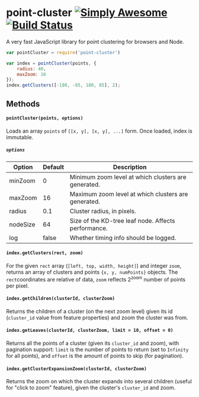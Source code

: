 # point-cluster [![Simply Awesome](https://img.shields.io/badge/simply-awesome-brightgreen.svg)](https://github.com/mourner/projects) [![Build Status](https://travis-ci.org/dfcreative/point-cluster.svg?branch=master)](https://travis-ci.org/dfcreative/point-cluster)

A very fast JavaScript library for point clustering for browsers and Node.

```js
var pointCluster = require('point-cluster')

var index = pointCluster(points, {
    radius: 40,
    maxZoom: 16
});
index.getClusters([-180, -85, 180, 85], 2);
```

## Methods

#### `pointCluster(points, options)`

Loads an array `points` of `[[x, y], [x, y], ...]` form. Once loaded, index is immutable.

##### `options`

| Option   | Default | Description                                                       |
|----------|---------|-------------------------------------------------------------------|
| minZoom  | 0       | Minimum zoom level at which clusters are generated.               |
| maxZoom  | 16      | Maximum zoom level at which clusters are generated.               |
| radius   | 0.1      | Cluster radius, in pixels.                                        |
| nodeSize | 64      | Size of the KD-tree leaf node. Affects performance.               |
| log      | false   | Whether timing info should be logged.                             |


#### `index.getClusters(rect, zoom)`

For the given `rect` array (`[left, top, width, height]`) and integer `zoom`, returns an array of clusters and points `{x, y, numPoints}` objects. The `rect`coordinates are relative of data, `zoom` reflects 2<sup>zoom</sup> number of points per pixel.

#### `index.getChildren(clusterId, clusterZoom)`

Returns the children of a cluster (on the next zoom level) given its id (`cluster_id` value from feature properties) and zoom the cluster was from.

#### `index.getLeaves(clusterId, clusterZoom, limit = 10, offset = 0)`

Returns all the points of a cluster (given its `cluster_id` and zoom), with pagination support:
`limit` is the number of points to return (set to `Infinity` for all points),
and `offset` is the amount of points to skip (for pagination).

#### `index.getClusterExpansionZoom(clusterId, clusterZoom)`

Returns the zoom on which the cluster expands into several children (useful for "click to zoom" feature), given the cluster's `cluster_id` and zoom.
